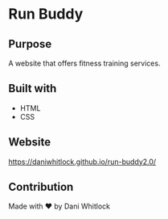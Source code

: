 # Run Buddy 

## Purpose
A website that offers fitness training services.

## Built with
* HTML
* CSS

## Website 
https://daniwhitlock.github.io/run-buddy2.0/

## Contribution
Made with ❤️ by Dani Whitlock

